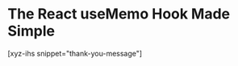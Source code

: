 # The React useMemo Hook Made Simple


[xyz-ihs snippet="thank-you-message"]

<!-- ### Links -->
[additional hooks]: https://reactjs.org/docs/hooks-reference.html#additional-hooks
[function]: https://blog.alexdevero.com/javascript-functions-pt1/
[useCallback hook]: https://blog.alexdevero.com/react-usecallback-hook/
[useEffect hook]: https://blog.alexdevero.com/react-useeffect-hook/
[React docs]: https://reactjs.org/docs/hooks-reference.html#usememo

<!--
### Meta:
-
-->

<!--
### Keywords:
-
-->

<!--
### Resources:
-
-->
